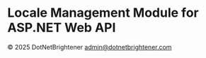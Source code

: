 # Locale Management Module for ASP.NET Web API

&copy; 2025 DotNetBrightener <admin@dotnetbrightener.com>

